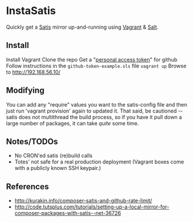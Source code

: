 # InstaSatis

Quickly get a [Satis](https://getcomposer.org/doc/articles/handling-private-packages-with-satis.md) 
mirror up-and-running using [Vagrant](http://www.vagrantup.com/) & [Salt](http://www.saltstack.com/).

## Install

Install Vagrant
Clone the repo
Get a "[personal access token](https://github.com/settings/applications)" for github 
Follow instructions in the `github-token-example.sls` file
`vagrant up`
Browse to http://192.168.56.10/

## Modifying

You can add any "require" values you want to the satis-config file and then just 
run 'vagrant provision' again to updated it. That said, be cautioned -- satis does
not multithread the build process, so if you have it pull down a large number of 
packages, it can take _quite_ some time.

## Notes/TODOs

 - No CRON'ed satis (re)build calls
 - Totes' not safe for a real production deployment (Vagrant boxes come with a 
   publicly known SSH keypair.)

## References

 - http://kurakin.info/composer-satis-and-github-rate-limit/
 - http://code.tutsplus.com/tutorials/setting-up-a-local-mirror-for-composer-packages-with-satis--net-36726
